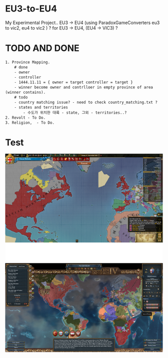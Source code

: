 # EU3-to-EU4
My Experimental Project.. EU3 -> EU4 (using ParadoxGameConverters eu3 to vic2, eu4 to vic2 ) ?
for EU3 -> EU4, (EU4 -> VIC3) ?

# TODO AND DONE
    1. Province Mapping.  
        # done
        - owner 
        - controller
        - 1444.11.11 = { owner = target controller = target }
        - winner become owner and contrlloer in empty province of area (winner contains).
        # todo
        - country matching issue? - need to check country_matching.txt ?
        - states and territories
            - 수도가 위치한 대륙 - state, 그외 - territories..? 
    2. Revolt - To Do.
    3. Religion,  - To Do.
    
# Test
![alt text](a.png) 
![alt text](b.png) 

